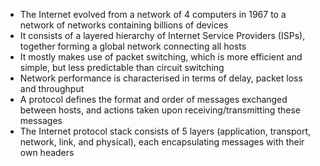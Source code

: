 
- The Internet evolved from a network of 4 computers in 1967 to a network of networks containing billions of devices
- It consists of a layered hierarchy of Internet Service Providers (ISPs), together forming a global network connecting all hosts
- It mostly makes use of packet switching, which is more efficient and simple, but less predictable than circuit switching
- Network performance is characterised in terms of delay, packet loss and throughput
- A protocol defines the format and order of messages exchanged between hosts, and actions taken upon receiving/transmitting these messages
- The Internet protocol stack consists of 5 layers (application, transport, network, link, and physical), each encapsulating messages with their own headers